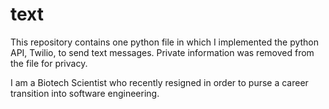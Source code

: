 # text
This repository contains one python file in which I implemented the python API, Twilio, to send text messages. Private information was removed from the file for privacy.

I am a Biotech Scientist who recently resigned in order to purse a career transition into software engineering.
